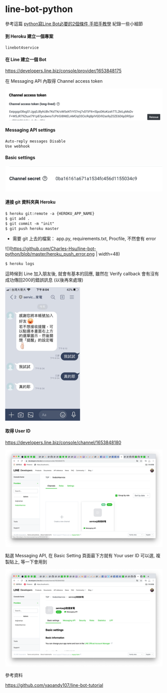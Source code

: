 # line-bot-python

參考這篇 [python寫Line Bot必要的2個條件 手把手教學](https://shareboxnow.com/line-bot-python-part-2/#i) 紀錄一些小細節 

#### 到 Heroku 建立一個專案 

    linebot4service
    
#### 在 Line 建立一個 Bot

https://developers.line.biz/console/provider/1653848175

在 Messaging API 內取得 Channel access token 

![](https://github.com/Charles-Hsu/line-bot-python/blob/master/Channel%20access%20token.png)

#### Messaging API settings

    Auto-reply messages Disable
    Use webhook
    
#### Basic settings

![](https://github.com/Charles-Hsu/line-bot-python/blob/master/Channel%20secret.png)

#### 連接 git 資料夾與 Heroku

    $ heroku git:remote -a {HEROKU_APP_NAME}
    $ git add .
    $ git commit -m "init"
    $ git push heroku master
    
- 需要 git 上去的檔案： app.py, requirements.txt, Procfile, 不然會有 error

![](https://github.com/Charles-Hsu/line-bot-python/blob/master/heroku_push_error.png | width=48)

    $ heroku logs

這時候到 Line 加入朋友後, 就會有基本的回應, 雖然在 Verify callback 會有沒有成功傳回200的錯誤訊息 (以後再來處理)
    
<img src="https://github.com/Charles-Hsu/line-bot-python/blob/master/line_bot_screen_shoot_1.jpg" width="240">
    
#### 取得 User ID

https://developers.line.biz/console/channel/1653848180

![](https://github.com/Charles-Hsu/line-bot-python/blob/master/Line_Bot_User_ID.png)

點選 Messaging API, 在 Basic Setting 頁面最下方就有 Your user ID 可以選, 複製貼上, 等一下會用到

![](https://github.com/Charles-Hsu/line-bot-python/blob/master/Line_Bot_Basic_Setting.png)

參考資料

https://github.com/yaoandy107/line-bot-tutorial
